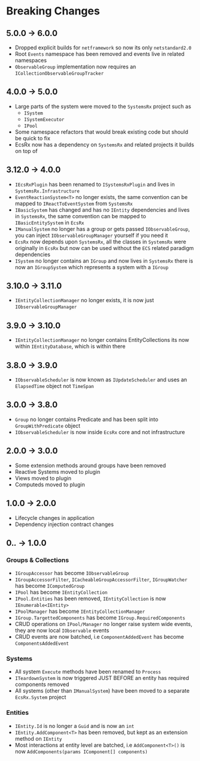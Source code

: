 # Breaking Changes

## 5.0.0 -> 6.0.0

- Dropped explicit builds for `netframework` so now its only `netstandard2.0`
- Root `Events` namespace has been removed and events live in related namespaces
- `ObservableGroup` implementation now requires an `ICollectionObservableGroupTracker`

## 4.0.0 -> 5.0.0 

- Large parts of the system were moved to the `SystemsRx` project such as
  - `ISystem`
  - `ISystemExecutor`
  - `IPool`
- Some namespace refactors that would break existing code but should be quick to fix
- EcsRx now has a dependency on `SystemsRx` and related projects it builds on top of

## 3.12.0 -> 4.0.0

- `IEcsRxPlugin` has been renamed to `ISystemsRxPlugin` and lives in `SystemsRx.Infrastructure`
- `EventReactionSystem<T>` no longer exists, the same convention can be mapped to `IReactToEventSystem` from `SystemsRx`
- `IBasicSystem` has changed and has no `IEntity` dependencies and lives in `SystemsRx`, the same convention can be mapped to `IBasicEntitySystem` in `EcsRx`
- `IManualSystem` no longer has a group or gets passed `IObservableGroup`, you can inject `IObservableGroupManager` yourself if you need it
- `EcsRx` now depends upon `SystemsRx`, all the classes in `SystemsRx` were originally in `EcsRx` but now can be used without the `ECS` related paradigm dependencies
- `ISystem` no longer contains an `IGroup` and now lives in `SystemsRx` there is now an `IGroupSystem` which represents a system with a `IGroup`

## 3.10.0 -> 3.11.0

- `IEntityCollectionManager` no longer exists, it is now just `IObservableGroupManager`

## 3.9.0 -> 3.10.0

- `IEntityCollectionManager` no longer contains EntityCollections its now within `IEntityDatabase`, which is within there

## 3.8.0 -> 3.9.0

 - `IObservableScheduler` is now known as `IUpdateScheduler` and uses an `ElapsedTime` object not `TimeSpan`

## 3.0.0 -> 3.8.0

- `Group` no longer contains Predicate and has been split into `GroupWithPredicate` object
- `IObservableScheduler` is now inside `EcsRx` core and not infrastructure

## 2.0.0 -> 3.0.0

- Some extension methods around groups have been removed
- Reactive Systems moved to plugin
- Views moved to plugin
- Computeds moved to plugin

## 1.0.0 -> 2.0.0

- Lifecycle changes in application
- Dependency injection contract changes

## 0.*.* -> 1.0.0

### Groups & Collections
- `IGroupAccessor` has become `IObservableGroup`
- `IGroupAccessorFilter`, `ICacheableGroupAccessorFilter`, `IGroupWatcher` has become `IComputedGroup`
- `IPool` has become `IEntityCollection`
- `IPool.Entities` has been removed, `IEntityCollection` is now `IEnumerable<IEntity>`
- `IPoolManager` has become `IEntityCollectionManager`
- `IGroup.TargettedComponents` has become `IGroup.RequiredComponents`
- CRUD operations on `IPool/Manager` no longer raise system wide events, they are now local `IObservable` events
- CRUD events are now batched, i.e `ComponentAddedEvent` has become `ComponentsAddedEvent`

### Systems
- All system `Execute` methods have been renamed to `Process`
- `ITeardownSystem` is now triggered JUST BEFORE an entity has required components removed
- All systems (other than `IManualSystem`) have been moved to a separate `EcsRx.System` project

### Entities
- `IEntity.Id` is no longer a `Guid` and is now an `int`
- `IEntity.AddComponent<T>` has been removed, but kept as an extension method on `IEntity`
- Most interactions at entity level are batched, i.e `AddComponent<T>()` is now `AddComponents(params IComponent[] components)`
